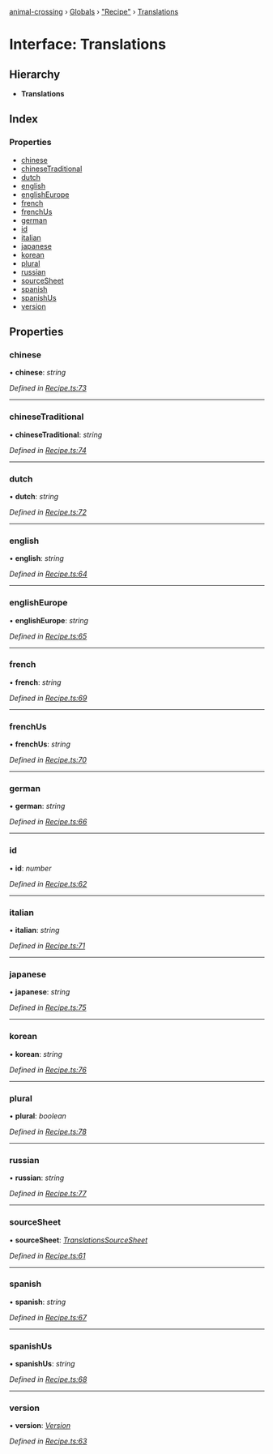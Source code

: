 [animal-crossing](../README.md) › [Globals](../globals.md) › ["Recipe"](../modules/_recipe_.md) › [Translations](_recipe_.translations.md)

# Interface: Translations

## Hierarchy

* **Translations**

## Index

### Properties

* [chinese](_recipe_.translations.md#chinese)
* [chineseTraditional](_recipe_.translations.md#chinesetraditional)
* [dutch](_recipe_.translations.md#dutch)
* [english](_recipe_.translations.md#english)
* [englishEurope](_recipe_.translations.md#englisheurope)
* [french](_recipe_.translations.md#french)
* [frenchUs](_recipe_.translations.md#frenchus)
* [german](_recipe_.translations.md#german)
* [id](_recipe_.translations.md#id)
* [italian](_recipe_.translations.md#italian)
* [japanese](_recipe_.translations.md#japanese)
* [korean](_recipe_.translations.md#korean)
* [plural](_recipe_.translations.md#plural)
* [russian](_recipe_.translations.md#russian)
* [sourceSheet](_recipe_.translations.md#sourcesheet)
* [spanish](_recipe_.translations.md#spanish)
* [spanishUs](_recipe_.translations.md#spanishus)
* [version](_recipe_.translations.md#version)

## Properties

###  chinese

• **chinese**: *string*

*Defined in [Recipe.ts:73](https://github.com/Norviah/animal-crossing/blob/ee641cf/module/types/Recipe.ts#L73)*

___

###  chineseTraditional

• **chineseTraditional**: *string*

*Defined in [Recipe.ts:74](https://github.com/Norviah/animal-crossing/blob/ee641cf/module/types/Recipe.ts#L74)*

___

###  dutch

• **dutch**: *string*

*Defined in [Recipe.ts:72](https://github.com/Norviah/animal-crossing/blob/ee641cf/module/types/Recipe.ts#L72)*

___

###  english

• **english**: *string*

*Defined in [Recipe.ts:64](https://github.com/Norviah/animal-crossing/blob/ee641cf/module/types/Recipe.ts#L64)*

___

###  englishEurope

• **englishEurope**: *string*

*Defined in [Recipe.ts:65](https://github.com/Norviah/animal-crossing/blob/ee641cf/module/types/Recipe.ts#L65)*

___

###  french

• **french**: *string*

*Defined in [Recipe.ts:69](https://github.com/Norviah/animal-crossing/blob/ee641cf/module/types/Recipe.ts#L69)*

___

###  frenchUs

• **frenchUs**: *string*

*Defined in [Recipe.ts:70](https://github.com/Norviah/animal-crossing/blob/ee641cf/module/types/Recipe.ts#L70)*

___

###  german

• **german**: *string*

*Defined in [Recipe.ts:66](https://github.com/Norviah/animal-crossing/blob/ee641cf/module/types/Recipe.ts#L66)*

___

###  id

• **id**: *number*

*Defined in [Recipe.ts:62](https://github.com/Norviah/animal-crossing/blob/ee641cf/module/types/Recipe.ts#L62)*

___

###  italian

• **italian**: *string*

*Defined in [Recipe.ts:71](https://github.com/Norviah/animal-crossing/blob/ee641cf/module/types/Recipe.ts#L71)*

___

###  japanese

• **japanese**: *string*

*Defined in [Recipe.ts:75](https://github.com/Norviah/animal-crossing/blob/ee641cf/module/types/Recipe.ts#L75)*

___

###  korean

• **korean**: *string*

*Defined in [Recipe.ts:76](https://github.com/Norviah/animal-crossing/blob/ee641cf/module/types/Recipe.ts#L76)*

___

###  plural

• **plural**: *boolean*

*Defined in [Recipe.ts:78](https://github.com/Norviah/animal-crossing/blob/ee641cf/module/types/Recipe.ts#L78)*

___

###  russian

• **russian**: *string*

*Defined in [Recipe.ts:77](https://github.com/Norviah/animal-crossing/blob/ee641cf/module/types/Recipe.ts#L77)*

___

###  sourceSheet

• **sourceSheet**: *[TranslationsSourceSheet](../enums/_recipe_.translationssourcesheet.md)*

*Defined in [Recipe.ts:61](https://github.com/Norviah/animal-crossing/blob/ee641cf/module/types/Recipe.ts#L61)*

___

###  spanish

• **spanish**: *string*

*Defined in [Recipe.ts:67](https://github.com/Norviah/animal-crossing/blob/ee641cf/module/types/Recipe.ts#L67)*

___

###  spanishUs

• **spanishUs**: *string*

*Defined in [Recipe.ts:68](https://github.com/Norviah/animal-crossing/blob/ee641cf/module/types/Recipe.ts#L68)*

___

###  version

• **version**: *[Version](../enums/_recipe_.version.md)*

*Defined in [Recipe.ts:63](https://github.com/Norviah/animal-crossing/blob/ee641cf/module/types/Recipe.ts#L63)*
